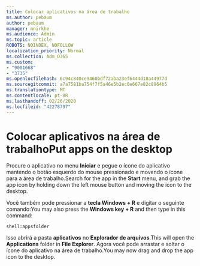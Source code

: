 ```yaml
---
title: Colocar aplicativos na área de trabalho
ms.author: pebaum
author: pebaum
manager: mnirkhe
ms.audience: Admin
ms.topic: article
ROBOTS: NOINDEX, NOFOLLOW
localization_priority: Normal
ms.collection: Adm_O365
ms.custom:
- "9001668"
- "3735"
ms.openlocfilehash: 6c94c840ce9460bdf72aba23ef6444d18a44977d
ms.sourcegitcommit: a7a7581ba754f7f5a46e5b2ec0e667e82c8964b5
ms.translationtype: MT
ms.contentlocale: pt-BR
ms.lasthandoff: 02/26/2020
ms.locfileid: "42278797"
---
```

# <a name="put-apps-on-the-desktop"></a><span data-ttu-id="eea5f-102">Colocar aplicativos na área de trabalho</span><span class="sxs-lookup"><span data-stu-id="eea5f-102">Put apps on the desktop</span></span>

<span data-ttu-id="eea5f-103">Procure o aplicativo no menu **Iniciar** e pegue o ícone do aplicativo mantendo o botão esquerdo do mouse pressionado e movendo o ícone para a área de trabalho.</span><span class="sxs-lookup"><span data-stu-id="eea5f-103">Search for the app in the **Start** menu, and grab the app icon by holding down the left mouse button and moving the icon to the desktop.</span></span>

<span data-ttu-id="eea5f-104">Você também pode pressionar a **tecla Windows + R** e digitar o seguinte comando:</span><span class="sxs-lookup"><span data-stu-id="eea5f-104">You may also press the **Windows key + R** and then type in this command:</span></span>

`shell:appsfolder`

<span data-ttu-id="eea5f-105">Isso abrirá a pasta **aplicativos** no **Explorador de arquivos**.</span><span class="sxs-lookup"><span data-stu-id="eea5f-105">This will open the **Applications** folder in **File Explorer**.</span></span> <span data-ttu-id="eea5f-106">Agora você pode arrastar e soltar o ícone do aplicativo na área de trabalho.</span><span class="sxs-lookup"><span data-stu-id="eea5f-106">You may now drag and drop the app icon to the desktop.</span></span>
